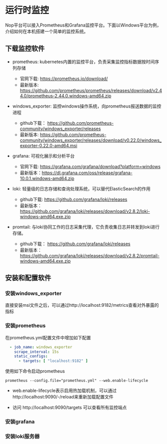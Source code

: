 # 运行时监控

Nop平台可以接入Prometheus和Grafana监控平台。下面以Windows平台为例，介绍如何在本机搭建一个简单的监控系统。

## 下载监控软件

* prometheus: kubernetes内置的监控平台，负责采集监控指标数据按时间序列存储
  - 官网下载: https://prometheus.io/download/
  - 最新版本: https://github.com/prometheus/prometheus/releases/download/v2.44.0/prometheus-2.44.0.windows-amd64.zip

* windows_exporter: 监控windows操作系统，向prometheus报送数据的监控进程
  - github下载： https://github.com/prometheus-community/windows_exporter/releases
  - 最新版本: https://github.com/prometheus-community/windows_exporter/releases/download/v0.22.0/windows_exporter-0.22.0-amd64.msi

* grafana: 可视化展示和分析平台
  - 官网下载: https://grafana.com/grafana/download?platform=windows
  - 最新版本：https://dl.grafana.com/oss/release/grafana-10.0.1.windows-amd64.zip

* loki: 轻量级的日志存储和查询处理系统，可以替代ElasticSearch的作用
  - github下载: https://github.com/grafana/loki/releases
  - 最新版本： https://github.com/grafana/loki/releases/download/v2.8.2/loki-windows-amd64.exe.zip

* promtail: 与loki协同工作的日志采集代理，它负责收集日志并转发到loki进行存储。
  - github下载：  https://github.com/grafana/loki/releases
  - 最新版本：https://github.com/grafana/loki/releases/download/v2.8.2/promtail-windows-amd64.exe.zip

## 安装和配置软件

### 安装windows_exporter
  直接安装msi文件之后，可以通过http://localhost:9182/metrics查看对外暴露的指标

### 安装prometheus
  在prometheus.yml配置文件中增加如下配置

````yaml
  - job_name: windows_exporter
    scrape_interval: 15s
    static_configs:
      - targets: [ "localhost:9182" ]
````

使用如下命令启动prometheus

````
prometheus --config.file="prometheus.yml" --web.enable-lifecycle
````

* web.enable-lifecycle表示启用热加载机制，可以通过 http://localhost:9090/-/reload来重新加载配置文件

* 访问 http://localhost:9090/targets 可以查看所有监控端点

### 安装grafana


### 安装loki服务器
